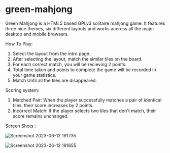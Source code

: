 green-mahjong
=============

Green Mahjong is a HTML5 based GPLv3 solitaire mahjong game. It features three nice themes, six different layouts and works accross all the major desktop and mobile browsers.

How To Play:

1. Select the layout from the intro page.
2. After selecting the layout, match the similar tiles on the board.
3. For each correct match, you will be recieving 2 points.
4. Total time taken and points to complete the game will be recorded in your game statistics.
5. Match Until all the tiles are disappeared.

Scoring system:

1. Matched Pair: When the player successfully matches a pair of identical tiles, their score increases by 2 points. 
2. Incorrect Match: If the player selects two tiles that don't match, their score remains unchanged. 

Screen Shots : 

![Screenshot 2023-06-12 191735](https://github.com/U-DAY-333/GameZone/assets/93582768/9315d99a-adb8-47ca-b540-3c2a495f85f1)


![Screenshot 2023-06-12 191655](https://github.com/U-DAY-333/GameZone/assets/93582768/f8f965db-3e21-4dfd-9f55-28b680b87b2e)

